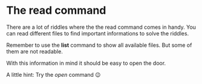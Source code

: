 # The read command
There are a lot of riddles where the the read command comes in handy. You can read different files to find important informations to solve the riddles.

Remember to use the **list** command to show all available files. But some of them are not readable.

With this information in mind it should be easy to open the door.

A little hint: Try the _open_ command 😉
